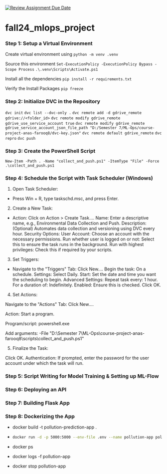 [![Review Assignment Due Date](https://classroom.github.com/assets/deadline-readme-button-22041afd0340ce965d47ae6ef1cefeee28c7c493a6346c4f15d667ab976d596c.svg)](https://classroom.github.com/a/h2zn46__)

# fall24_mlops_project

### Step 1: Setup a Virtual Environment

Create virtual environment using
`python -m venv .venv`

Source this environment
`Set-ExecutionPolicy -ExecutionPolicy Bypass -Scope Process`
`.\.venv\Scripts\Activate.ps1`

Install all the dependencies
`pip install -r requirements.txt`

Verify the Install Packages
`pip freeze`

### Step 2: Initialize DVC in the Repository

`dvc init`
`dvc list --dvc-only .`
`dvc remote add -d gdrive_remote gdrive://<folder_id>`
`dvc remote modify gdrive_remote gdrive_use_service_account true`
`dvc remote modify gdrive_remote gdrive_service_account_json_file_path "D:/Semester 7/ML-Ops/course-project-anas-farooq8/dvc-key.json"`
`dvc remote default gdrive_remote`
`dvc repro`
`dvc push`

### Step 3: Create the PowerShell Script

`New-Item -Path . -Name "collect_and_push.ps1" -ItemType "File" -Force`
`.\collect_and_push.ps1`

### Step 4: Schedule the Script with Task Scheduler (Windows)

1. Open Task Scheduler:

- Press Win + R, type taskschd.msc, and press Enter.

2. Create a New Task:

- Action: Click on Action > Create Task....
  Name: Enter a descriptive name, e.g., Environmental Data Collection and Push.
  Description: (Optional) Automates data collection and versioning using DVC every hour.
  Security Options:
  User Account: Choose an account with the necessary permissions.
  Run whether user is logged on or not: Select this to ensure the task runs in the background.
  Run with highest privileges: Check this if required by your scripts.

3. Set Triggers:

- Navigate to the "Triggers" Tab:
  Click New....
  Begin the task: On a schedule.
  Settings: Select Daily.
  Start: Set the date and time you want the scheduling to begin.
  Advanced Settings:
  Repeat task every: 1 hour.
  For a duration of: Indefinitely.
  Enabled: Ensure this is checked.
  Click OK.

4. Set Actions:

Navigate to the "Actions" Tab:
Click New....

Action: Start a program.

Program/script: powershell.exe

Add arguments:
-File "D:\Semester 7\ML-Ops\course-project-anas-farooq8\scripts\collect_and_push.ps1"

5. Finalize the Task:

Click OK.
Authentication: If prompted, enter the password for the user account under which the task will run.

### Step 5: Script Writing for Model Training & Setting up ML-Flow

### Step 6: Deploying an API

### Step 7: Building Flask App

### Step 8: Dockerizing the App

- docker build -t pollution-prediction-app .
- ```bash
  docker run -d -p 5000:5000 --env-file .env --name pollution-app pollution-prediction-app
  ```

- docker ps
- docker logs -f pollution-app
- docker stop pollution-app
